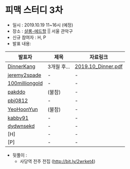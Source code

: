 # 피맥 스터디 3차

- 일시 : 2019.10.19 11~16시 (예정)
- 장소 : [살롱-에드할](https://www.spacecloud.kr/space/21071) || 서울 관악구
- 신규 참여자 : H, P
- 발표 내용:

발표자|제목|자료링크
--|--|--
[DinnerKang](https://github.com/DinnerKang)|3개월 후...|[2019.10_Dinner.pdf](./2019_10_Dinner.pdf)     
[jeremy2spade](https://github.com/jeremy2spade)|-|-
[100milliongold](https://github.com/100milliongold)|-|-
[pakddo](https://github.com/pakddo)|(불참) |-
[pbj0812](https://github.com/pbj0812)|-|-
[YeoHoonYun](https://github.com/YeoHoonYun)|(불참)|-
[kabby91](https://github.com/kabby91)|-|-
[dydwnsekd](https://github.com/dydwnsekd)|-|-
[H]|-|-
[P]|-|-

- 뒷풀이 :
  - 사당역 전주 전집 (http://bit.ly/2wrket4)
